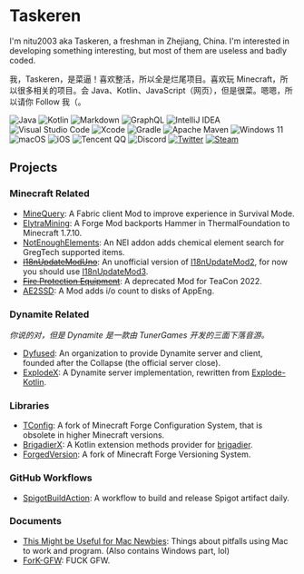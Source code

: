 # Taskeren

I'm nitu2003 aka Taskeren, a freshman in Zhejiang, China. I'm interested in developing something interesting, but most of them are useless and badly coded.

我，Taskeren，是菜逼！喜欢整活，所以全是烂尾项目。喜欢玩 Minecraft，所以很多相关的项目。会 Java、Kotlin、JavaScript（网页），但是很菜。嗯嗯，所以请你 Follow 我（。

![Java](https://img.shields.io/badge/java-%23ED8B00.svg?style=for-the-badge&logo=java&logoColor=white)
![Kotlin](https://img.shields.io/badge/kotlin-%237F52FF.svg?style=for-the-badge&logo=kotlin&logoColor=white)
![Markdown](https://img.shields.io/badge/markdown-%23000000.svg?style=for-the-badge&logo=markdown&logoColor=white)
![GraphQL](https://img.shields.io/badge/-GraphQL-E10098?style=for-the-badge&logo=graphql&logoColor=white)
![IntelliJ IDEA](https://img.shields.io/badge/IntelliJIDEA-000000.svg?style=for-the-badge&logo=intellij-idea&logoColor=white)
![Visual Studio Code](https://img.shields.io/badge/Visual%20Studio%20Code-0078d7.svg?style=for-the-badge&logo=visual-studio-code&logoColor=white)
![Xcode](https://img.shields.io/badge/Xcode-007ACC?style=for-the-badge&logo=Xcode&logoColor=white)
![Gradle](https://img.shields.io/badge/Gradle-02303A.svg?style=for-the-badge&logo=Gradle&logoColor=white)
![Apache Maven](https://img.shields.io/badge/Apache%20Maven-C71A36?style=for-the-badge&logo=Apache%20Maven&logoColor=white)
![Windows 11](https://img.shields.io/badge/Windows%2011-%230079d5.svg?style=for-the-badge&logo=Windows%2011&logoColor=white)
![macOS](https://img.shields.io/badge/mac%20os-000000?style=for-the-badge&logo=macos&logoColor=F0F0F0)
![iOS](https://img.shields.io/badge/iOS-000000?style=for-the-badge&logo=ios&logoColor=white)
![Tencent QQ](https://img.shields.io/badge/Tencent%23QQ-%2312B7F5?style=for-the-badge&logo=tencentqq&logoColor=white)
![Discord](https://img.shields.io/badge/Discord-%235865F2.svg?style=for-the-badge&logo=discord&logoColor=white)
[![Twitter](https://img.shields.io/badge/Twitter-%231DA1F2.svg?style=for-the-badge&logo=Twitter&logoColor=white)](https://twitter.com/TaskerenP)
[![Steam](https://img.shields.io/badge/steam-%23000000.svg?style=for-the-badge&logo=steam&logoColor=white)](https://steamcommunity.com/profiles/76561199034188575/)

## Projects

### Minecraft Related

- [MineQuery](https://github.com/Taskeren/mineQuery-1.17): A Fabric client Mod to improve experience in Survival Mode.
- [ElytraMining](https://github.com/Taskeren/ElytraMining): A Forge Mod backports Hammer in ThermalFoundation to Minecraft 1.7.10.
- [NotEnoughElements](https://github.com/ElytraServers/NotEnoughElements): An NEI addon adds chemical element search for GregTech supported items.
- ~~[I18nUpdateModUno](https://github.com/ElytraServers/I18nUpdateModUno)~~: An unofficial version of [I18nUpdateMod2](https://github.com/CFPAOrg/I18nUpdateMod2), for now you should use [I18nUpdateMod3](https://github.com/CFPAOrg/I18nUpdateMod3).
- ~~[Fire Protection Equipment](https://github.com/TeamRestricted/Fire-Protection-Equipment)~~: A deprecated Mod for TeaCon 2022.
- [AE2SSD](https://github.com/TeamRestricted/AE2SSD): A Mod adds i/o count to disks of AppEng.

### Dynamite Related

_你说的对，但是 Dynamite 是一款由 TunerGames 开发的三面下落音游。_

- [Dyfused](https://github.com/Dyfused): An organization to provide Dynamite server and client, founded after the Collapse (the official server close).
- [ExplodeX](https://github.com/Dyfused/ExplodeX): A Dynamite server implementation, rewritten from [Explode-Kotlin](https://github.com/Dyfused/Explode-Kotlin).

### Libraries

- [TConfig](https://github.com/Taskeren/TConfig): A fork of Minecraft Forge Configuration System, that is obsolete in higher Minecraft versions.
- [BrigadierX](https://github.com/ElytraServers/BrigadierX): A Kotlin extension methods provider for [brigadier](https://github.com/Mojang/brigadier).
- [ForgedVersion](https://github.com/Taskeren/ForgedVersion): A fork of Minecraft Forge Versioning System.

### GitHub Workflows

- [SpigotBuildAction](https://github.com/Taskeren/SpigotBuildAction): A workflow to build and release Spigot artifact daily.

### Documents

- [This Might be Useful for Mac Newbies](https://github.com/Taskeren/ThisMightBeUsefulForMacNewbies): Things about pitfalls using Mac to work and program. (Also contains Windows part, lol)
- [ForK-GFW](https://github.com/Taskeren/ForK-GFW): FUCK GFW.
